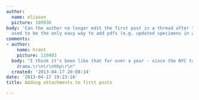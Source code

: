 ```yaml
---
author:
  name: eliason
  picture: 109936
body: 'Can the author no longer edit the first post in a thread after the fact? This
  used to be the only easy way to add pdfs (e.g. updated specimens in a critique thread). '
comments:
- author:
    name: hrant
    picture: 110403
  body: "I think it's been like that for over a year - since the NYC taggers had their
    drama.\r\n\r\nhhp\r\n"
  created: '2013-04-17 20:08:14'
date: '2013-04-17 19:23:16'
title: Adding attachments to first posts

---
```


